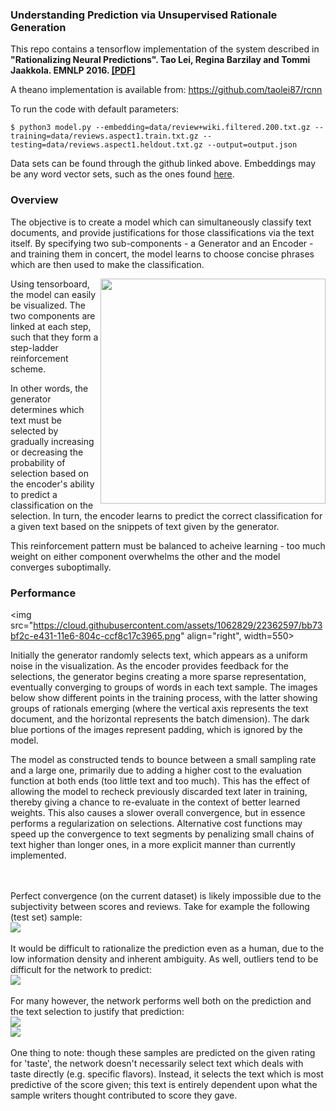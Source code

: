 ### Understanding Prediction via Unsupervised Rationale Generation

This repo contains a tensorflow implementation of the system described in <br>
<b>"Rationalizing Neural Predictions". Tao Lei, Regina Barzilay and Tommi Jaakkola. EMNLP 2016.  [[PDF]](https://people.csail.mit.edu/taolei/papers/emnlp16_rationale.pdf)</b>

A theano implementation is available from: https://github.com/taolei87/rcnn


To run the code with default parameters:
```
$ python3 model.py --embedding=data/review+wiki.filtered.200.txt.gz --training=data/reviews.aspect1.train.txt.gz --testing=data/reviews.aspect1.heldout.txt.gz --output=output.json
```

Data sets can be found through the github linked above. Embeddings may be any word vector sets, such as the ones found [here](http://nlp.stanford.edu/projects/glove/).
<br>

### Overview

The objective is to create a model which can simultaneously classify text documents, and provide justifications for those classifications via the text itself. By specifying two sub-components - a Generator and an Encoder - and training them in concert, the model learns to choose concise phrases which are then used to make the classification. 

<img src="https://cloud.githubusercontent.com/assets/1062829/21734445/665aa81c-d431-11e6-9c6b-e2eb2118c5c5.png" width=360  align="right">
Using tensorboard, the model can easily be visualized. The two components are linked at each step, such that they form a step-ladder reinforcement scheme. 

In other words, the generator determines which text must be selected by gradually increasing or decreasing the probability of selection based on the encoder's ability to predict a classification on the selection. In turn, the encoder learns to predict the correct classification for a given text based on the snippets of text given by the generator. 

This reinforcement pattern must be balanced to acheive learning - too much weight on either component overwhelms the other and the model converges suboptimally. 


### Performance

<img src="https://cloud.githubusercontent.com/assets/1062829/22362597/bb73bf2c-e431-11e6-804c-ccf8c17c3965.png" align="right", width=550>

Initially the generator randomly selects text, which appears as a uniform noise in the visualization. As the encoder provides feedback for the selections, the generator begins creating a more sparse representation, eventually converging to groups of words in each text sample. The images below show different points in the training process, with the latter showing groups of rationals emerging (where the vertical axis represents the text document, and the horizontal represents the batch dimension). The dark blue portions of the images represent padding, which is ignored by the model.

The model as constructed tends to bounce between a small sampling rate and a large one, primarily due to adding a higher cost to the evaluation function at both ends (too little text and too much). This has the effect of allowing the model to recheck previously discarded text later in training, thereby giving a chance to re-evaluate in the context of better learned weights. This also causes a slower overall convergence, but in essence performs a regularization on selections. Alternative cost functions may speed up the convergence to text segments by penalizing small chains of text higher than longer ones, in a more explicit manner than currently implemented.
<br>
<br>

<br>
Perfect convergence (on the current dataset) is likely impossible due to the subjectivity between scores and reviews. Take for example the following (test set) sample:
<br>

<img src="https://cloud.githubusercontent.com/assets/1062829/22362673/72d31a1e-e432-11e6-8d3c-256e35002a8d.png">
<br>
<br>
It would be difficult to rationalize the prediction even as a human, due to the low information density and inherent ambiguity.
As well, outliers tend to be difficult for the network to predict:
<br>
<img src="https://cloud.githubusercontent.com/assets/1062829/22362705/af72517e-e432-11e6-9936-17652821d704.png">
<br>
<br>
For many however, the network performs well both on the prediction and the text selection to justify that prediction:
<br>
<img src="https://cloud.githubusercontent.com/assets/1062829/22362712/b9a12fb2-e432-11e6-8c5e-068bcdf775e8.png">
<br>
<img src="https://cloud.githubusercontent.com/assets/1062829/22362724/c531c0f8-e432-11e6-97cf-3e17a96cf691.png">
<br>
<br>
One thing to note: though these samples are predicted on the given rating for 'taste', the network doesn't necessarily select text which deals with taste directly (e.g. specific flavors). Instead, it selects the text which is most predictive of the score given; this text is entirely dependent upon what the sample writers thought contributed to score they gave.
